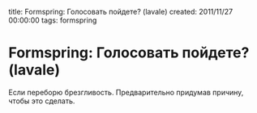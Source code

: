 title: Formspring: Голосовать пойдете? (lavale)
created: 2011/11/27 00:00:00
tags: formspring

# Formspring: Голосовать пойдете? (lavale)

Если переборю брезгливость. Предварительно придумав причину, чтобы это сделать.